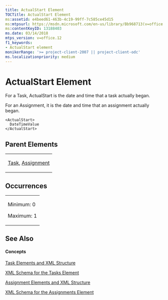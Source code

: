 ```yaml
---
title: ActualStart Element
TOCTitle: ActualStart Element
ms:assetid: e4beed61-463b-4c19-99ff-7c585ce45d15
ms:mtpsurl: https://msdn.microsoft.com/en-us/library/Bb968713(v=office.12)
ms:contentKeyID: 13188403
ms.date: 03/14/2018
mtps_version: v=office.12
f1_keywords:
- ActualStart element
monikerRange: '>= project-client-2007 || project-client-odc'
ms.localizationpriority: medium
---
```


# ActualStart Element




For a Task, ActualStart is the date and time that a task actually began.

For an Assignment, it is the date and time that an assignment actually began.

    <ActualStart>
      DateTimeValue
    </ActualStart>

## Parent Elements

<table>
<colgroup>
<col style="width: 100%" />
</colgroup>
<tbody>
<tr class="odd">
<td><p><a href="task-element.md">Task</a>, <a href="assignment-element.md">Assignment</a></p></td>
</tr>
</tbody>
</table>

## Occurrences

<table>
<colgroup>
<col style="width: 100%" />
</colgroup>
<tbody>
<tr class="odd">
<td><p>Minimum: 0</p>
<p>Maximum: 1</p></td>
</tr>
</tbody>
</table>

## See Also

#### Concepts

[Task Elements and XML Structure](task-elements-and-xml-structure.md)

[XML Schema for the Tasks Element](xml-schema-for-the-tasks-element.md)

[Assignment Elements and XML Structure](assignment-elements-and-xml-structure.md)

[XML Schema for the Assignments Element](xml-schema-for-the-assignments-element.md)

